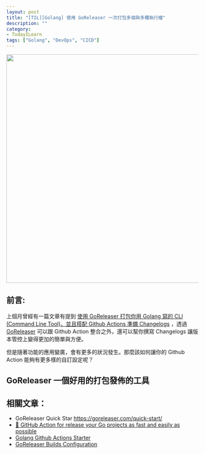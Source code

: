 ```yaml
---
layout: post
title: "[TIL][Golang] 使用 GoReleaser 一次打包多個與多種執行檔"
description: ""
category: 
- TodayILearn
tags: ["Golang", "DevOps", "CICD"]
---
```




<img src="https://goreleaser.com/static/logo.png" width="600px">

## 前言:

上個月曾經有一篇文章有提到 [使用 GoReleaser 打包你用 Golang 寫的 CLI (Command Line Tool)，並且搭配 Github Actions 準備 Changelogs](http://www.evanlin.com/til-go-goreleaser/) ，透過 [GoReleaser](https://goreleaser.com/) 可以跟 Github Action 整合之外，還可以幫你撰寫 Changelogs 讓版本管控上變得更加的簡單與方便。

但是隨著功能的應用變廣，會有更多的狀況發生。那麼該如何讓你的 Github Action 能夠有更多樣的自訂設定呢？



## GoReleaser 一個好用的打包發佈的工具

<a id="goreleaser"></a>










## 相關文章：

- GoReleaser Quick Star https://goreleaser.com/quick-start/
- [🚀 GitHub Action for release your Go projects as fast and easily as possible](https://dev.to/koddr/github-action-for-release-your-go-projects-as-fast-and-easily-as-possible-20a2)
- [Golang Github Actions Starter](https://github.com/actions/starter-workflows/blob/c59b62dee0eae1f9f368b7011cf05c2fc42cf084/ci/go.yml)
- [GoReleaser Builds Configuration](https://goreleaser.com/customization/build/)


